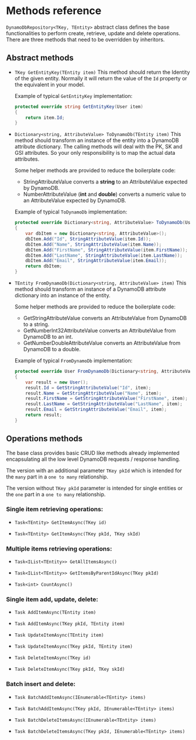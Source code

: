 # Methods reference

```DynamoDbRepository<TKey, TEntity>``` abstract class defines the base functionalities to perform create, retrieve, update and delete operations. There are three methods that need to be overridden by inheritors.

## Abstract methods

* ```TKey GetEntityKey(TEntity item)``` This method should return the Identity of the given entity. Normally it will return the value of the ```Id``` property or the equivalent in your model.

    Example of typical ```GetEntityKey``` implementation:
    ```cs
    protected override string GetEntityKey(User item)
    {
        return item.Id;
    }
    ```

* ```Dictionary<string, AttributeValue> ToDynamoDb(TEntity item)``` This method should transform an instance of the entity into a DynamoDB attribute dictionary. The calling methods will deal with the PK, SK and GSI attributes. So your only responsibility is to map the actual data attributes.

    Some helper methods are provided to reduce the boilerplate code:

    * StringAttributeValue converts a **string** to an AttributeValue expected by DynamoDB.
    * NumberAttributeValue (**int** and **double**) converts a numeric value to an AttributeValue expected by DynamoDB.

    Example of typical ```ToDynamoDb``` implementation:

    ```cs
    protected override Dictionary<string, AttributeValue> ToDynamoDb(User item)
    {
        var dbItem = new Dictionary<string, AttributeValue>();        
        dbItem.Add("Id", StringAttributeValue(item.Id));
        dbItem.Add("Name", StringAttributeValue(item.Name));
        dbItem.Add("FirstName", StringAttributeValue(item.FirstName));
        dbItem.Add("LastName", StringAttributeValue(item.LastName));
        dbItem.Add("Email", StringAttributeValue(item.Email));
        return dbItem;
    }
    ```

* ```TEntity FromDynamoDb(Dictionary<string, AttributeValue> item)``` This method should transform an instance of a DynamoDB attribute dictionary into an instance of the entity.

    Some helper methods are provided to reduce the boilerplate code:

    * GetStringAttributeValue converts an AttributeValue from DynamoDB to a string.
    * GetNumberInt32AttributeValue converts an AttributeValue from DynamoDB to an int.
    * GetNumberDoubleAttributeValue converts an AttributeValue from DynamoDB to a double.

    Example of typical ```FromDynamoDb``` implementation:

    ```cs
    protected override User FromDynamoDb(Dictionary<string, AttributeValue> item)
    {
        var result = new User();
        result.Id = GetStringAttributeValue("Id", item);
        result.Name = GetStringAttributeValue("Name", item);
        result.FirstName = GetStringAttributeValue("FirstName", item);
        result.LastName = GetStringAttributeValue("LastName", item);
        result.Email = GetStringAttributeValue("Email", item);
        return result;
    }
    ```

## Operations methods

The base class provides basic CRUD like methods already implemented  encapsulating all the low level DynamoDB requests / response handling. 

The version with an additional parameter ```TKey pkId``` which is intended for the ```many``` part in a ```one to many``` relationship.

The version without ```TKey pkId``` parameter is intended for single entities or the ```one``` part in a ```one to many``` relationship.

### Single item retrieving operations:

* ```Task<TEntity> GetItemAsync(TKey id)``` 

* ```Task<TEntity> GetItemAsync(TKey pkId, TKey skId)```

### Multiple items retrieving operations:

* ```Task<IList<TEntity>> GetAllItemsAsync()```

* ```Task<IList<TEntity>> GetItemsByParentIdAsync(TKey pkId)```

* ```Task<int> CountAsync()```

### Single item add, update, delete:

* ```Task AddItemAsync(TEntity item)```
* ```Task AddItemAsync(TKey pkId, TEntity item)```
  
* ```Task UpdateItemAsync(TEntity item)```
* ```Task UpdateItemAsync(TKey pkId, TEntity item)```

* ```Task DeleteItemAsync(TKey id)```
* ```Task DeleteItemAsync(TKey pkId, TKey skId)```

### Batch insert and delete: 

* ```Task BatchAddItemAsync(IEnumerable<TEntity> items)```
* ```Task BatchAddItemAsync(TKey pkId, IEnumerable<TEntity> items)```

* ```Task BatchDeleteItemsAsync(IEnumerable<TEntity> items)```
* ```Task BatchDeleteItemsAsync(TKey pkId, IEnumerable<TEntity> items)```